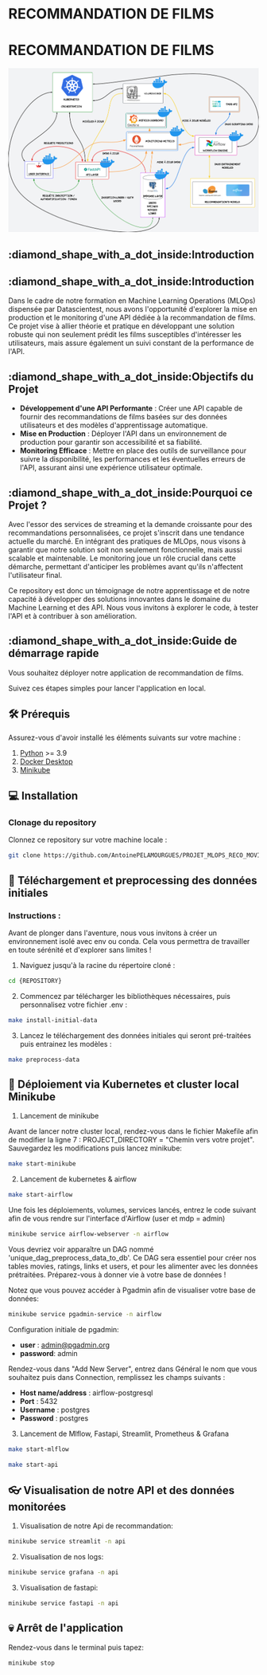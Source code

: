 <h1>RECOMMANDATION DE FILMS</h1>
<h1>RECOMMANDATION DE FILMS</h1>

![Project Logo](reco_movies_project.jpeg)

<h2>:diamond_shape_with_a_dot_inside:Introduction</h2>
<h2>:diamond_shape_with_a_dot_inside:Introduction</h2>
Dans le cadre de notre formation en Machine Learning Operations (MLOps) dispensée par Datascientest, nous avons l'opportunité d'explorer la mise en production et le monitoring d'une API dédiée à la recommandation de films. Ce projet vise à allier théorie et pratique en développant une solution robuste qui non seulement prédit les films susceptibles d'intéresser les utilisateurs, mais assure également un suivi constant de la performance de l'API.

<h2>:diamond_shape_with_a_dot_inside:Objectifs du Projet</h2>

- **Développement d'une API Performante** : Créer une API capable de fournir des recommandations de films basées sur des données utilisateurs et des modèles d'apprentissage automatique.
- **Mise en Production** : Déployer l'API dans un environnement de production pour garantir son accessibilité et sa fiabilité.
- **Monitoring Efficace** : Mettre en place des outils de surveillance pour suivre la disponibilité, les performances et les éventuelles erreurs de l'API, assurant ainsi une expérience utilisateur optimale.

<h2>:diamond_shape_with_a_dot_inside:Pourquoi ce Projet ?</h2>

Avec l'essor des services de streaming et la demande croissante pour des recommandations personnalisées, ce projet s'inscrit dans une tendance actuelle du marché. En intégrant des pratiques de MLOps, nous visons à garantir que notre solution soit non seulement fonctionnelle, mais aussi scalable et maintenable. Le monitoring joue un rôle crucial dans cette démarche, permettant d'anticiper les problèmes avant qu'ils n'affectent l'utilisateur final.

Ce repository est donc un témoignage de notre apprentissage et de notre capacité à développer des solutions innovantes dans le domaine du Machine Learning et des API. Nous vous invitons à explorer le code, à tester l'API et à contribuer à son amélioration.

<h2>:diamond_shape_with_a_dot_inside:Guide de démarrage rapide</h2>

Vous souhaitez déployer notre application de recommandation de films.

Suivez ces étapes simples pour lancer l'application en local.

## 🛠️ Prérequis

Assurez-vous d'avoir installé les éléments suivants sur votre machine :

1. [Python](https://www.python.org/) >= 3.9
2. [Docker Desktop](https://docs.docker.com/desktop/)
3. [Minikube](https://minikube.sigs.k8s.io/docs/start/)

## :computer: Installation

### Clonage du repository

Clonnez ce repository sur votre machine locale :

```bash
git clone https://github.com/AntoinePELAMOURGUES/PROJET_MLOPS_RECO_MOVIES
```

## :wrench: Téléchargement et preprocessing des données initiales

### Instructions :

Avant de plonger dans l'aventure, nous vous invitons à créer un environnement isolé avec env ou conda. Cela vous permettra de travailler en toute sérénité et d'explorer sans limites !

1. Naviguez jusqu'à la racine du répertoire cloné :

```bash
cd {REPOSITORY}
```

2. Commencez par télécharger les bibliothèques nécessaires, puis personnalisez votre fichier .env :

```bash
make install-initial-data
```

3. Lancez le téléchargement des données initiales qui seront pré-traitées puis entrainez les modèles :

```bash
make preprocess-data
```

## 🚀 Déploiement via Kubernetes et cluster local Minikube

1. Lancement de minikube

Avant de lancer notre cluster local, rendez-vous dans le fichier Makefile afin de modifier la ligne 7 : PROJECT_DIRECTORY = "Chemin vers votre projet". Sauvegardez les modifications puis lancez minikube:

```bash
make start-minikube
```

2. Lancement de kubernetes & airflow

```bash
make start-airflow
```

Une fois les déploiements, volumes, services lancés, entrez le code suivant afin de vous rendre sur l'interface d'Airflow (user et mdp = admin)

```bash
minikube service airflow-webserver -n airflow
```

Vous devriez voir apparaître un DAG nommé 'unique_dag_preprocess_data_to_db'. Ce DAG sera essentiel pour créer nos tables movies, ratings, links et users, et pour les alimenter avec les données prétraitées. Préparez-vous à donner vie à votre base de données !

Notez que vous pouvez accéder à Pgadmin afin de visualiser votre base de données:

```bash
minikube service pgadmin-service -n airflow
```

Configuration initiale de pgadmin:

- **user** : admin@pgadmin.org
- **password**: admin

Rendez-vous dans "Add New Server", entrez dans Général le nom que vous souhaitez puis dans Connection, remplissez les champs suivants :

- **Host name/address** : airflow-postgresql
- **Port** : 5432
- **Username** : postgres
- **Password** : postgres

3. Lancement de Mlflow, Fastapi, Streamlit, Prometheus & Grafana

```bash
make start-mlflow
```

```bash
make start-api
```

## 👓 Visualisation de notre API et des données monitorées

1. Visualisation de notre Api de recommandation:

```bash
minikube service streamlit -n api
```

2. Visualisation de nos logs:

```bash
minikube service grafana -n api
```

3. Visualisation de fastapi:

```bash
minikube service fastapi -n api
```

## :skull: Arrêt de l'application

Rendez-vous dans le terminal puis tapez:

```bash
minikube stop
```
